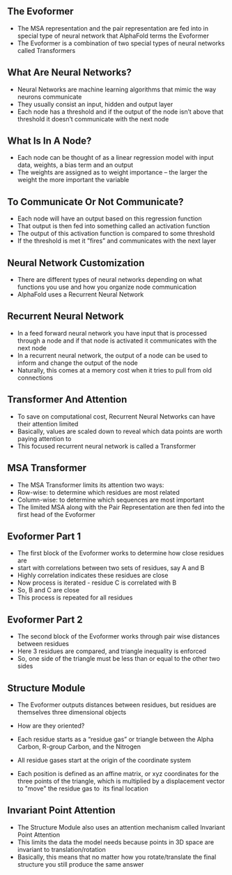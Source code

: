 ## The Evoformer

- The MSA representation and the pair representation are fed into in special type of neural network that AlphaFold terms the Evoformer
- The Evoformer is a combination of two special types of neural networks called Transformers


## What Are Neural Networks?

- Neural Networks are machine learning algorithms that mimic the way neurons communicate
- They usually consist an input, hidden and output layer
- Each node has a threshold and if the output of the node isn’t above that threshold it doesn’t communicate with the next node

## What Is In A Node?

- Each node can be thought of as a linear regression model with input data, weights, a bias term and an output
- The weights are assigned as to weight importance – the larger the weight the more important the variable

## To Communicate Or Not Communicate?

- Each node will have an output based on this regression function
- That output is then fed into something called an activation function
- The output of this activation function is compared to some threshold
- If the threshold is met it ”fires” and communicates with the next layer


## Neural Network Customization

- There are different types of neural networks depending on what functions you use and how you organize node communication
- AlphaFold uses a Recurrent Neural Network


## Recurrent Neural Network

- In a feed forward neural network you have input that is processed through a node and if that node is activated it communicates with the next node
- In a recurrent neural network, the output of a node can be used to inform and change the output of the node
- Naturally, this comes at a memory cost when it tries to pull from old connections

## Transformer And Attention

- To save on computational cost, Recurrent Neural Networks can have their attention limited
- Basically, values are scaled down to reveal which data points are worth paying attention to
- This focused recurrent neural network is called a Transformer


## MSA Transformer

- The MSA Transformer limits its attention two ways:
- Row-wise: to determine which residues are most related
- Column-wise: to determine which sequences are most important
- The limited MSA along with the Pair Representation are then fed into the first head of the Evoformer

## Evoformer Part 1

- The first block of the Evoformer works to determine how close residues are 
- start with correlations between two sets of residues, say A and B
- Highly correlation indicates these residues are close
- Now process is iterated - residue C is correlated with B
- So, B and C are close
- This process is repeated for all residues


## Evoformer Part 2

- The second block of the Evoformer works through pair wise distances between residues
- Here 3 residues are compared, and triangle inequality is enforced
- So, one side of the triangle must be less than or equal to the other two sides

## Structure Module


- The Evoformer outputs distances between residues, but residues are themselves three dimensional objects
- How are they oriented?
- Each residue starts as a “residue gas” or triangle between the Alpha Carbon, R-group Carbon, and the Nitrogen


- All residue gases start at the origin of the coordinate system
- Each position is defined as an affine matrix, or xyz coordinates for the three points of the triangle, which is multiplied by a displacement vector to "move" the residue gas to  its final location


## Invariant Point Attention

- The Structure Module also uses an attention mechanism called Invariant Point Attention
- This limits the data the model needs because points in 3D space are invariant to translation/rotation 
- Basically, this means that no matter how you rotate/translate the final structure you still produce the same answer
